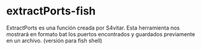 # extractPorts-fish
 ExtractPorts es una función creada por S4vitar. Esta herramienta nos mostrará en formato bat los puertos encontrados y guardados previamente en un archivo. (versión para fish shell)
